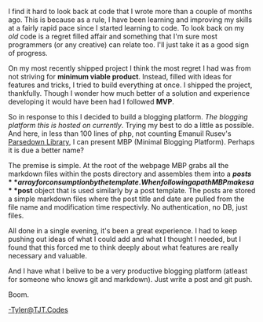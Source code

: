 I find it hard to look back at code that I wrote more than a couple of months ago. This is because as a rule, I have been learning and improving my skills at a fairly rapid pace since I started learning to code. To look back on my _old_ code is a regret filled affair and something that I'm sure most programmers (or any creative) can relate too. I'll just take it as a good sign of progress.

On my most recently shipped project I think the most regret I had was from not striving for **minimum viable product**. Instead, filled with ideas for features and tricks, I tried to build everything at once. I shipped the project, thankfully. Though I wonder how much better of a solution and experience developing it would have been had I followed **MVP**.

So in response to this I decided to build a blogging platform. _The blogging platform this is hosted on currently_. Trying my best to do a little as possible. And here, in less than 100 lines of php, not counting Emanuil Rusev's [Parsedown Library](http://parsedown.org), I can present MBP (Minimal Blogging Platform). Perhaps it is due a better name?

The premise is simple. At the root of the webpage MBP grabs all the markdown files within the posts directory and assembles them into a **$posts** array for consumption by the template. When following a path MBP makes a **$post** object that is used similarly by a post template. The posts are stored a simple markdown files where the post title and date are pulled from the file name and modification time respectivly. No authentication, no DB, just files.

All done in a single evening, it's been a great experience. I had to keep pushing out ideas of what I could add and what I thought I needed, but I found that this forced me to think deeply about what features are really necessary and valuable.

And I have what I belive to be a very productive blogging platform (atleast for someone who knows git and markdown). Just write a post and git push.

Boom.

-Tyler@TJT.Codes